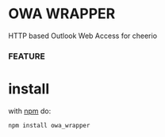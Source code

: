 # OWA WRAPPER
HTTP based Outlook Web Access for cheerio

### FEATURE

# install
with [npm](https://www.npmjs.com/package/owa_wrapper) do:

```
npm install owa_wrapper
```
